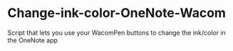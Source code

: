 # Change-ink-color-OneNote-Wacom
Script that lets you use your WacomPen buttons to change the ink/color in the OneNote app
